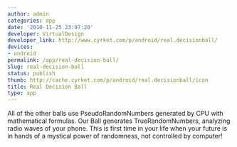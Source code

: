 ```yaml
---
author: admin
categories: app
date: '2010-11-25 23:07:20'
developer: VirtualDesign
developer_link: http://www.cyrket.com/p/android/real.decisionball/
devices: 
- android
permalink: /app/real-decision-ball/
slug: real-decision-ball
status: publish
thumb: http://cache.cyrket.com/p/android/real.decisionball/icon
title: Real Decision Ball
type: app
---
```


All of the other balls use PseudoRandomNumbers generated by CPU with mathematical formulas. Our Ball generates TrueRandomNumbers, analyzing radio waves of your phone. This is first time in your life when your future is in hands of a mystical power of randomness, not controlled by computer!